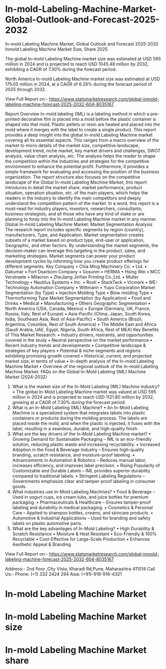 # In-mold-Labeling-Machine-Market-Global-Outlook-and-Forecast-2025-2032

In-mold Labeling Machine Market, Global Outlook and Forecast 2025-2032
Inmold Labeling Machine Market Size, Share 2025


The global In-mold Labeling Machine market size was estimated at USD 595 million in 2024 and is projected to reach USD 1045.48 million by 2032, exhibiting a CAGR of 7.30% during the forecast period.

North America In-mold Labeling Machine market size was estimated at USD 175.05 million in 2024, at a CAGR of 6.26% during the forecast period of 2025 through 2032.
 
View Full Report on:- https://www.statsmarketresearch.com/global-inmold-labeling-machine-forecast-2025-2032-604-8035167


Report Overview
In-mold labeling (IML) is a labeling method in which a pre-printed decorative film is placed into a mold before the plastic container is shaped into that mold. Plastic pellets or resin are heated and placed into the mold where it merges with the label to create a single product.
This report provides a deep insight into the global In-mold Labeling Machine market covering all its essential aspects. This ranges from a macro overview of the market to micro details of the market size, competitive landscape, development trend, niche market, key market drivers and challenges, SWOT analysis, value chain analysis, etc.
The analysis helps the reader to shape the competition within the industries and strategies for the competitive environment to enhance the potential profit. Furthermore, it provides a simple framework for evaluating and accessing the position of the business organization. The report structure also focuses on the competitive landscape of the Global In-mold Labeling Machine Market, this report introduces in detail the market share, market performance, product situation, operation situation, etc. of the main players, which helps the readers in the industry to identify the main competitors and deeply understand the competition pattern of the market.
In a word, this report is a must-read for industry players, investors, researchers, consultants, business strategists, and all those who have any kind of stake or are planning to foray into the In-mold Labeling Machine market in any manner.
Global In-mold Labeling Machine Market: Market Segmentation Analysis
The research report includes specific segments by region (country), manufacturers, Type, and Application. Market segmentation creates subsets of a market based on product type, end-user or application, Geographic, and other factors. By understanding the market segments, the decision-maker can leverage this targeting in the product, sales, and marketing strategies. Market segments can power your product development cycles by informing how you create product offerings for different segments.
Key Company
•	Chia Ming Machinery Co.
•	Ltd.
•	Dakumar
•	Fort Dearborn Company
•	Gosunm
•	HERMA
•	Hsing Wei
•	MCC Verstraete
•	Milacron
•	ZheJiang JinYan Printing Co.,Ltd.
•	Muller Technology
•	Nautilus Systems
•	Inc.
•	Rosti
•	StackTeck
•	Vicmark
•	WE-Technology Automation Company
•	Wittmann
•	Yupo Corporation
Market Segmentation (by Type)
•	Injection Molding Type
•	Blow molding Type
•	Thermoforming Type
Market Segmentation (by Application)
•	Food and Drinks
•	Medical
•	Manufacturing
•	Others
Geographic Segmentation
•	North America (USA, Canada, Mexico)
•	Europe (Germany, UK, France, Russia, Italy, Rest of Europe)
•	Asia-Pacific (China, Japan, South Korea, India, Southeast Asia, Rest of Asia-Pacific)
•	South America (Brazil, Argentina, Columbia, Rest of South America)
•	The Middle East and Africa (Saudi Arabia, UAE, Egypt, Nigeria, South Africa, Rest of MEA)
Key Benefits of This Market Research:
•	Industry drivers, restraints, and opportunities covered in the study
•	Neutral perspective on the market performance
•	Recent industry trends and developments
•	Competitive landscape & strategies of key players
•	Potential & niche segments and regions exhibiting promising growth covered
•	Historical, current, and projected market size, in terms of value
•	In-depth analysis of the In-mold Labeling Machine Market
•	Overview of the regional outlook of the In-mold Labeling Machine Market:
FAQs on the Global In-Mold Labeling (IML) Machine Market (2024-2032)
1. What is the market size of the In-Mold Labeling (IML) Machine industry?
•	The global In-Mold Labeling Machine market was valued at USD 595 million in 2024 and is projected to reach USD 1121.80 million by 2032, growing at a CAGR of 7.30% during the forecast period.
2. What is an In-Mold Labeling (IML) Machine?
•	An In-Mold Labeling Machine is a specialized system that integrates labels into plastic containers or products during the molding process. The labels are placed inside the mold, and when the plastic is injected, it fuses with the label, resulting in a seamless, durable, and high-quality finish.
3. What are the key drivers of the In-Mold Labeling Machine market?
•	Growing Demand for Sustainable Packaging – IML is an eco-friendly solution, reducing plastic waste and increasing recyclability.
•	Increased Adoption in the Food & Beverage Industry – Ensures high-quality branding, scratch resistance, and moisture-proof labeling.
•	Advancements in Automation & Robotics – Reduces manual labor, increases efficiency, and improves label precision.
•	Rising Popularity of Customizable and Durable Labels – IML provides superior durability compared to traditional labels.
•	Stringent Labeling Regulations – Governments emphasize clear and tamper-proof labeling in consumer goods.
4. What industries use In-Mold Labeling Machines?
•	Food & Beverage – Used in yogurt cups, ice cream tubs, and juice bottles for premium packaging.
•	Pharmaceuticals & Healthcare – Ensures tamper-proof labeling and durability in medical packaging.
•	Cosmetics & Personal Care – Applied to shampoo bottles, creams, and skincare products.
•	Automotive & Industrial Applications – Used for branding and safety labels on plastic automotive parts.
5. What are the key advantages of In-Mold Labeling?
•	High Durability & Scratch Resistance
•	Moisture & Heat Resistant
•	Eco-Friendly & 100% Recyclable
•	Cost-Effective for Large-Scale Production
•	Enhances Aesthetic Appeal & Branding

View Full Report on:- https://www.statsmarketresearch.com/global-inmold-labeling-machine-forecast-2025-2032-604-8035167

Address:- 2nd floor ,City Vista, Kharadi Rd,Pune, Maharashtra 411014
Call Us:- Phone: (+1) 332 2424 294
                Asia: (+91)-916-916-4321

# In-mold Labeling Machine Market
# In-mold Labeling Machine Market size
# In-mold Labeling Machine Market share


